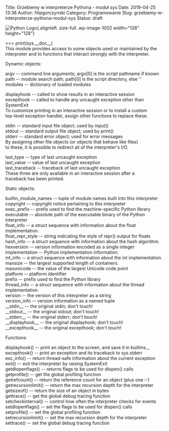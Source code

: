 Title: Grzebiemy w interpreterze Pythona - moduł sys
Date: 2019-04-25 13:38
Author: filipgorczynski
Category: Programowanie
Slug: grzebiemy-w-interpreterze-pythona-modul-sys
Status: draft

![Python Logo](https://filipgorczynski.files.wordpress.com/2015/04/python1.png){.alignleft .size-full .wp-image-1002 width="128" height="128"}

\>\>\> print(sys.\_\_doc\_\_)  
This module provides access to some objects used or maintained by the  
interpreter and to functions that interact strongly with the interpreter.

Dynamic objects:

argv -- command line arguments; argv\[0\] is the script pathname if known  
path -- module search path; path\[0\] is the script directory, else ''  
modules -- dictionary of loaded modules

displayhook -- called to show results in an interactive session  
excepthook -- called to handle any uncaught exception other than SystemExit  
To customize printing in an interactive session or to install a custom  
top-level exception handler, assign other functions to replace these.

stdin -- standard input file object; used by input()  
stdout -- standard output file object; used by print()  
stderr -- standard error object; used for error messages  
By assigning other file objects (or objects that behave like files)  
to these, it is possible to redirect all of the interpreter's I/O.

last\_type -- type of last uncaught exception  
last\_value -- value of last uncaught exception  
last\_traceback -- traceback of last uncaught exception  
These three are only available in an interactive session after a  
traceback has been printed.

Static objects:

builtin\_module\_names -- tuple of module names built into this interpreter  
copyright -- copyright notice pertaining to this interpreter  
exec\_prefix -- prefix used to find the machine-specific Python library  
executable -- absolute path of the executable binary of the Python interpreter  
float\_info -- a struct sequence with information about the float implementation.  
float\_repr\_style -- string indicating the style of repr() output for floats  
hash\_info -- a struct sequence with information about the hash algorithm.  
hexversion -- version information encoded as a single integer  
implementation -- Python implementation information.  
int\_info -- a struct sequence with information about the int implementation.  
maxsize -- the largest supported length of containers.  
maxunicode -- the value of the largest Unicode code point  
platform -- platform identifier  
prefix -- prefix used to find the Python library  
thread\_info -- a struct sequence with information about the thread implementation.  
version -- the version of this interpreter as a string  
version\_info -- version information as a named tuple  
\_\_stdin\_\_ -- the original stdin; don't touch!  
\_\_stdout\_\_ -- the original stdout; don't touch!  
\_\_stderr\_\_ -- the original stderr; don't touch!  
\_\_displayhook\_\_ -- the original displayhook; don't touch!  
\_\_excepthook\_\_ -- the original excepthook; don't touch!

Functions:

displayhook() -- print an object to the screen, and save it in builtins.\_  
excepthook() -- print an exception and its traceback to sys.stderr  
exc\_info() -- return thread-safe information about the current exception  
exit() -- exit the interpreter by raising SystemExit  
getdlopenflags() -- returns flags to be used for dlopen() calls  
getprofile() -- get the global profiling function  
getrefcount() -- return the reference count for an object (plus one :-)  
getrecursionlimit() -- return the max recursion depth for the interpreter  
getsizeof() -- return the size of an object in bytes  
gettrace() -- get the global debug tracing function  
setcheckinterval() -- control how often the interpreter checks for events  
setdlopenflags() -- set the flags to be used for dlopen() calls  
setprofile() -- set the global profiling function  
setrecursionlimit() -- set the max recursion depth for the interpreter  
settrace() -- set the global debug tracing function

